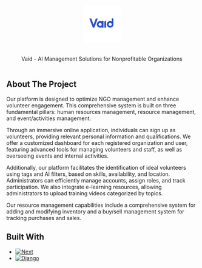 
<!-- PROJECT LOGO -->
<br />
<div align="center">
<img src="frontend/public/assets/images/vaid.png" alt="Logo" width="100" height="100">
    <br />
    <br />


  <p align="center">
    Vaid - AI Management Solutions for Nonprofitable Organizations
    <br />
    <br />
  </p>
</div>

<!-- ABOUT THE PROJECT -->
## About The Project

Our platform is designed to optimize NGO management and enhance volunteer engagement. This comprehensive system is built on three fundamental pillars: human resources management, resource management, and event/activities management. 

Through an immersive online application, individuals can sign up as volunteers, providing relevant personal information and qualifications. We offer a customized dashboard for each registered organization and user, featuring advanced tools for managing volunteers and staff, as well as overseeing events and internal activities.

Additionally, our platform facilitates the identification of ideal volunteers using tags and AI filters, based on skills, availability, and location. Administrators can efficiently manage accounts, assign roles, and track participation. We also integrate e-learning resources, allowing administrators to upload training videos categorized by topics. 

Our resource management capabilities include a comprehensive system for adding and modifying inventory and a buy/sell management system for tracking purchases and sales.


## Built With

* [![Next][Next.js]][Next-url]
* [![Django][Django]][Django-url]


<!-- MARKDOWN LINKS & IMAGES -->
<!-- https://www.markdownguide.org/basic-syntax/#reference-style-links -->
[contributors-shield]: https://img.shields.io/github/contributors/github_username/repo_name.svg?style=for-the-badge
[contributors-url]: https://github.com/github_username/repo_name/graphs/contributors
[forks-shield]: https://img.shields.io/github/forks/github_username/repo_name.svg?style=for-the-badge
[forks-url]: https://github.com/github_username/repo_name/network/members
[stars-shield]: https://img.shields.io/github/stars/github_username/repo_name.svg?style=for-the-badge
[stars-url]: https://github.com/github_username/repo_name/stargazers
[issues-shield]: https://img.shields.io/github/issues/github_username/repo_name.svg?style=for-the-badge
[issues-url]: https://github.com/github_username/repo_name/issues
[license-shield]: https://img.shields.io/github/license/github_username/repo_name.svg?style=for-the-badge
[license-url]: https://github.com/github_username/repo_name/blob/master/LICENSE.txt
[linkedin-shield]: https://img.shields.io/badge/-LinkedIn-black.svg?style=for-the-badge&logo=linkedin&colorB=555
[linkedin-url]: https://linkedin.com/in/linkedin_username
[Next.js]: https://img.shields.io/badge/next.js-000000?style=for-the-badge&logo=nextdotjs&logoColor=white
[Next-url]: https://nextjs.org/
[React.js]: https://img.shields.io/badge/React-20232A?style=for-the-badge&logo=react&logoColor=61DAFB
[React-url]: https://reactjs.org/
[Bootstrap.com]: https://img.shields.io/badge/Bootstrap-563D7C?style=for-the-badge&logo=bootstrap&logoColor=white
[Bootstrap-url]: https://getbootstrap.com
[Django]: https://img.shields.io/badge/Django-092E20?style=for-the-badge&logo=django&logoColor=green
[Django-url]: https://www.djangoproject.com
